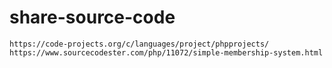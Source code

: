 # share-source-code
```
https://code-projects.org/c/languages/project/phpprojects/
https://www.sourcecodester.com/php/11072/simple-membership-system.html
```
